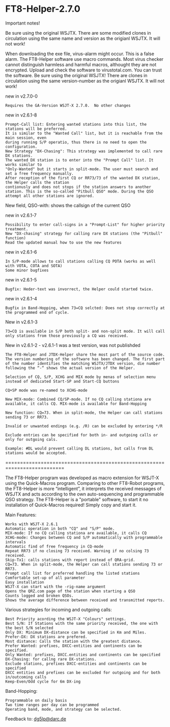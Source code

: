 # FT8-Helper-2.7.0
Important notes!

Be sure using the original WSJTX. There are some modified clones in circulation using the same name and version as the origianl WSJTX. It will not work!

When downloading the exe file, virus-alarm might occur. This is a false alarm. The FT8-Helper software use macro commands. Most virus checker cannot distinguish harmless and harmful macros, althought they are not encrypted. Upload and check the software to virustotal.com. You can trust the software. Be sure using the original WSJTX! There are clones in circulation using the same version-number as the origianl WSJTX. It will not work!

new in v2.7.0-0

    Requires the GA-Version WSJT-X 2.7.0.  No other changes

new in v2.6.1-8

    Prompt-Call list: Entering wanted stations into this list, the stations will be preferred.
    It is similar to the "Wanted Call" list, but it is reachable from the main session, even
    during running S/P operatio, thus there is no need to open the configuration.
    New Strategy "DX-Chasing": This strategy was implemented to call rare DX stations.
    The wanted DX station is to enter into the "Prompt Call" list. It works similar to
    "Only-Wanted" but it starts in split-mode. The user must search and set a free frequency manually.
    After reception of the first CQ or RR73/73 of the wanted DX station, the Helper calls the station
    contionusly and does not stops if the station answers to another station. This is the so-called "Pitbull QSO" mode. During the QSO attempt all other stations are ignored.
    
New field, QSO-with: shows the callsign of the current QSO

new in v2.6.1-7

    Possibility to enter call-signs in a "Prompt-List" for higher priority treatment.
    New "DX-chasing" strategy for calling rare DX stations (the "Pitbull" function)
    Read the updated manual how to use the new features

new in v2.6.1-6

    In S/P-mode allows to call stations calling CQ POTA (works as well with VOTA, COTA and SOTA)
    Some minor bugfixes

new in v2.6.1-5

    Bugfix: Heder-text was invorrect, the Helper could started twice.

new in v2.6.1-4

    Bugfix in Band-Hopping, when 73=CQ selcted: Does not stop correctly at the programmed end of cycle.

New in v2.6.1-3

    73=CQ is available in S/P both split- and non-split mode. It will call only stations from those previously a CQ was received.

New in v2.6.1-2 - v2.6.1-1 was a test version, was not publishded

    The FT8-Helper and JTDX-Helper share the most part of the source code. The version numbering of the software has been changed. The first part of the number identifies the matching WSJTX/JTDX version, die number following the “-“ shows the actual version of the Helper.

    Selection of CQ, S/P, XCHG and MIX mode by menas of selection menu instead of dedicated Start-SP and Start-CQ buttons

    CQ+SP mode was re-named to XCHG-mode

    New MIX-mode: Combined CQ/SP-mode. If no CQ calling stationa are available, it calls CQ. MIX-mode is available for Band-Hopping

    New function: CQ=73. When in split-mode, the Helper can call stations sending 73 or RR73.

    Invalid or unwanted endings (e.g. /R) can be excluded by entering */R

    Exclude entries can be specified for both in- and outgoing calls or only for outgoing cals.

    Example: #DL would prevent calling DL stations, but calls from DL stations would be accepted.

==========================================================================

The FT8-Helper program was developed as macro extension for WSJT-X using the Quick-Macros program. Comparing to other FT8-Robot programs, the FT8-Helper is more “intelligent”, it interprets the received messages of WSJTX and acts according to the own auto-sequencing and programmable QSO strategy. The FT8-Helper is a "portable" software, to start it no installation of Quick-Macros required! Simply copy and start it.

Main Features:

    Works with WSJT-X 2.6.1
    Automatic operation in both "CQ" and "S/P" mode.
    MIX-mode: If no CQ calling stationa are available, it calls CQ
    XCHG-mode: Changes between CQ and S/P automatically with programmable intervals
    Automatic find of free frequency in CQ-mode
    Repeat RR73 if no closing 73 received. Warning if no colsing 73 received.
    Skip-Tx1: calls stations with report instead of QRA-grid.
    CQ=73. When in split-mode, the Helper can call stations sending 73 or RR73.
    Prompt call list for preferred handling the listed stations
    Comfortable set-up of all parameter
    Easy installation
    WSJT-X can start with the -rig-name argument
    Opens the QRZ.com page of the station when starting a QSO
    Counts logged and broken QSOs.
    Shows the average difference between received and transmitted reports.

Various strategies for incoming and outgoing calls:

    Best Priority acording the WSJT-X "Colours" settings.
    Best S/N: If Stations with the same priority received, the one with the best S/N selected
    Only DX: Minimum DX-distance can be specified in Km and Miles.
    Prefer-DX: DX stations are prefered.
    Most distance: Calls the station with the greatest distance.
    Prefer Wanted: prefixes, DXCC-entities and continents can be specified.
    Only Wanted: prefixes, DXCC.entities and continents can be specified
    DX-Chasing: for callng rare DX-stations.
    Exclude stations, prefixes DXCC-entities and continents can be specified
    DXCC entities and prefixes can be excluded for outgoing and for both in/outcoming calls
    Keep-Even/Odd cycle for 6m DX-ing

Band-Hopping:

    Programmable on daily basis
    Two time ranges per day can be programmed
    Operating band, mode, and strategy can be selected.

Feedback to: dg5lp@darc.de
